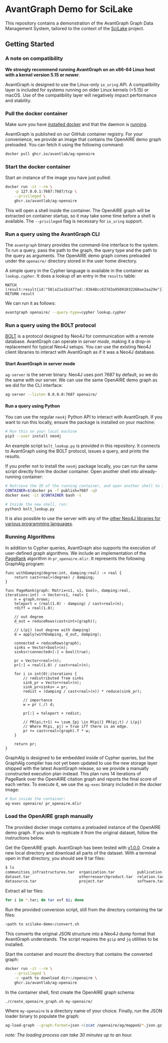 # AvantGraph Demo for SciLake
This repository contains a demonstration of the AvantGraph Graph Data Management System, tailored to the context of the [SciLake](https://scilake.eu/) project.

## Getting Started

### A note on compatibility
**We strongly recommend running AvantGraph on an x86-64 Linux host with a kernel version 5.15 or newer**.

AvantGraph is designed to use the Linux-only `io_uring` API.
A compatibility layer is included for systems running on older Linux kernels (<5.15) or macOS.
Use of the compatibility layer will negatively impact performance and stability.

### Pull the docker container
Make sure you have [installed docker](https://docs.docker.com/engine/install/) and that the daemon is [running](https://docs.docker.com/config/daemon/start/).

AvantGraph is published on our GitHub container registry.
For your convenience, we provide an image that contains the OpenAIRE demo graph preloaded.
You can fetch it using the following command:

```bash
docker pull ghcr.io/avantlab/ag-openaire
```

### Start the docker container
Start an instance of the image you have just pulled:

```bash
docker run -it --rm \
    -p 127.0.0.1:7687:7687/tcp \
    --privileged \
    ghcr.io/avantlab/ag-openaire
```

This will open a shell inside the container.
The OpenAIRE graph will be extracted on container startup, so it may take some time before a shell is available.
The `--privileged` flag is necessary for `io_uring` support.

### Run a query using the AvantGraph CLI
The `avantgraph` binary provides the command-line interface to the system.
To run a query, pass the path to the graph, the query type and the path to the query as arguments.
The OpenAIRE demo graph comes preloaded under the `openaire/` directory stored in the user home directory.

A simple query in the Cypher language is available in the container as `lookup.cypher`.
It does a lookup of an entry in the `results` table:

```cypher
MATCH (result:result{id:"50|a21a1b1477ad::93648cc837d3a95091032260ae3aa29e"})
RETURN result
```

We can run it as follows:

```bash
avantgraph openaire/ --query-type=cypher lookup.cypher
```

### Run a query using the BOLT protocol
[BOLT](https://neo4j.com/docs/bolt/current/bolt/) is a protocol designed by Neo4J for communication with a remote database.
AvantGraph can operate in *server mode*, making it a drop-in replacement for typical Neo4J setups.
You can use the existing Neo4J client libraries to interact with AvantGraph as if it was a Neo4J database.

#### Start AvantGraph in server mode
`ag-server` is the server binary.
Neo4J uses port 7687 by default, so we do the same with our server.
We can use the same OpenAIRE demo graph as we did for the CLI interface:

```bash
ag-server --listen 0.0.0.0:7687 openaire/
```

#### Run a query using Python
You can use the regular `neo4j` Python API to interact with AvantGraph.
If you want to run this locally, ensure the package is installed on your machine:

```bash
# Run this on your local machine
pip3 --user install neo4j
```

An example script `bolt_lookup.py` is provided in this repository.
It connects to AvantGraph using the BOLT protocol, issues a query, and prints the results.

If you prefer not to install the `neo4j` package locally, you can run the same script directly from the docker container.
Open another shell into already-running container:

```bash
# Retrieve the ID of the running container, and open another shell to it.
CONTAINER=$(docker ps -f publish=7687 -q)
docker exec -it $CONTAINER bash -s

# Inside the new shell, run:
python3 bolt_lookup.py
```

It is also possible to use the server with any of the [other Neo4J libraries for various programming languages](https://neo4j.com/docs/create-applications/).

### Running Algorithms
In addition to Cypher queries, AvantGraph also supports the execution of user-defined graph algorithms.
We include an implementation of the [PageRank](https://en.wikipedia.org/wiki/PageRank) algorithm in `pr_openaire.mlir`.
It represents the following GraphAlg program:

```
func withDamping(degree:int, damping:real) -> real {
    return cast<real>(degree) / damping;
}

func PageRank(graph: Matrix<s1, s1, bool>, damping:real, iterations:int) -> Vector<s1, real> {
    n = graph.nrows;
    teleport = (real(1.0) - damping) / cast<real>(n);
    rdiff = real(1.0);

    // out degree
    d_out = reduceRows(cast<int>(graph));

    // L(pj) (out degree with damping)
    d = apply(withDamping, d_out, damping);

    connected = reduceRows(graph);
    sinks = Vector<bool>(n);
    sinks<!connected>[:] = bool(true);

    pr = Vector<real>(n);
    pr[:] = real(1.0) / cast<real>(n);

    for i in int(0):iterations {
        // redistributed from sinks
        sink_pr = Vector<real>(n);
        sink_pr<sinks> = pr;
        redist = (damping / cast<real>(n)) * reduce(sink_pr);

        // importance
        w = pr (./) d;

        pr[:] = teleport + redist;

        // PR(pi;t+1) += \sum_{pj \in M(pi)} PR(pj;t) / L(pj)
        // Where M(pi, pj) = true iff there is an edge.
        pr += cast<real>(graph).T * w;
    }

    return pr;
}
```

GraphAlg is designed to be embedded inside of Cypher queries, but the GraphAlg compiler has not yet been updated to use the new storage layer shipped with the latest AvantGraph release, so we provide a manually constructed execution plan instead.
This plan runs 14 iterations of PageRank over the OpenAIRE citation graph and reports the final score of each vertex.
To execute it, we use the `ag-exec` binary included in the docker image:

```bash
# Run inside the container:
ag-exec openaire/ pr_openaire.mlir
```

### Load the OpenAIRE graph manually
The provided docker image contains a preloaded instance of the OpenAIRE demo graph.
If you wish to replicate it from the original dataset, follow the instructions below.

Get the OpenAIRE graph. AvantGraph has been tested with [v1.0.0](https://doi.org/10.5281/zenodo.7490192).
Create a new local directory and download all parts of the dataset.
With a terminal open in that directory, you should see 9 tar files:

```bash
$ ls
communities_infrastructures.tar  organization.tar          publication.tar
dataset.tar                      otherresearchproduct.tar  relation.tar
datasource.tar                   project.tar               software.tar
```

Extract all tar files:

```bash
for i in *.tar; do tar xvf $i; done
```

Run the provided conversion script, still from the directory containing the tar files:

```bash
<path to scilake-demo>/convert.sh
```

This converts the original JSON structure into a Neo4J dump format that AvantGraph understands.
The script requires the `gzip` and `jq` utilities to be installed.

Start the container and mount the directory that contains the converted graph:

```bash
docker run -it --rm \
    --privileged \
    -v <path to download dir>:/openaire \
    ghcr.io/avantlab/ag-openaire
```

In the container shell, first create the OpenAIRE graph schema:

```bash
./create_openaire_graph.sh my-openaire/
```

Where `my-openaire` is a directory name of your choice.
Finally, run the JSON loader binary to populate the graph:

```bash
ag-load-graph --graph-format=json <(zcat /openaire/ag/mapped/*.json.gz) my_openaire/
```

*note: The loading process can take 30 minutes up to an hour.*
